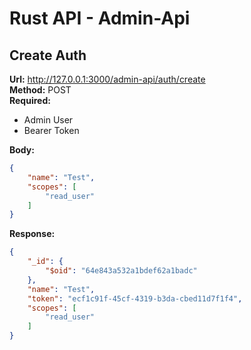 # Rust API - Admin-Api

## Create Auth
__Url:__ http://127.0.0.1:3000/admin-api/auth/create \
__Method:__ POST \
__Required:__ 
* Admin User
* Bearer Token

__Body:__
```json
{
    "name": "Test",
    "scopes": [
        "read_user"
    ]
}
```
__Response:__
```json
{
    "_id": {
        "$oid": "64e843a532a1bdef62a1badc"
    },
    "name": "Test",
    "token": "ecf1c91f-45cf-4319-b3da-cbed11d7f1f4",
    "scopes": [
        "read_user"
    ]
}
```